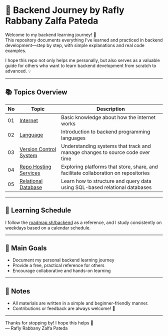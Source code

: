 # 🧠 Backend Journey by Rafly Rabbany Zalfa Pateda

Welcome to my backend learning journey! 🎯  
This repository documents everything I’ve learned and practiced in backend development—step by step, with simple explanations and real code examples.

I hope this repo not only helps me personally, but also serves as a valuable guide for others who want to learn backend development from scratch to advanced. 💡

---

## 📚 Topics Overview

| No  | Topic                                                 | Description                                                                         |
| --- | ----------------------------------------------------- | ----------------------------------------------------------------------------------- |
| 01  | [Internet](./01-internet/)                            | Basic knowledge about how the internet works                                        |
| 02  | [Language](./02-language/)                            | Introduction to backend programming languages                                       |
| 03  | [Version Control System](./03-version-control-system) | Understanding systems that track and manage changes to source code over time        |
| 04  | [Repo Hosting Services](./04-repo-hosting-services)   | Exploring platforms that store, share, and facilitate collaboration on repositories |
| 05  | [Relational Database](./05-relational-database/)      | Learn how to structure and query data using SQL-based relational databases          |

---

## 🔗 Learning Schedule

I follow the [roadmap.sh/backend](https://roadmap.sh/backend) as a reference, and I study consistently on weekdays based on a calendar schedule.

---

## 💪 Main Goals

- Document my personal backend learning journey
- Provide a free, practical reference for others
- Encourage collaborative and hands-on learning

---

## 📌 Notes

- All materials are written in a simple and beginner-friendly manner.
- Contributions or feedback are always welcome! 🙌

---

Thanks for stopping by! I hope this helps 🚀  
— Rafly Rabbany Zalfa Pateda
